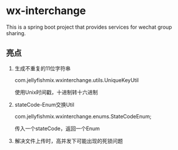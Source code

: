 # wx-interchange
This is a spring boot project that provides services for wechat group sharing.

## 亮点

1. 生成不重复的11位字符串

    com.jellyfishmix.wxinterchange.utils.UniqueKeyUtil

    使用Unix时间戳，十进制转十六进制
    
2. stateCode-Enum交换Util

    com.jellyfishmix.wxinterchange.enums.StateCodeEnum;
    
    传入一个stateCode，返回一个Enum

3. 解决文件上传时，高并发下可能出现的死锁问题
